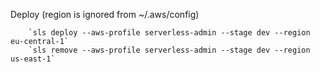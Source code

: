 Deploy (region is ignored from ~/.aws/config)

        `sls deploy --aws-profile serverless-admin --stage dev --region eu-central-1`
        `sls remove --aws-profile serverless-admin --stage dev --region us-east-1`